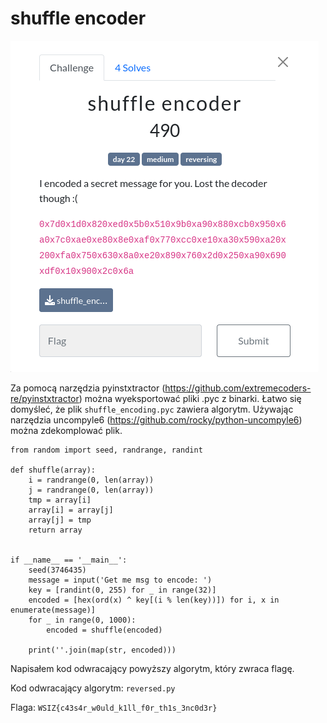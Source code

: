 #  shuffle encoder 
![](9433241fc16267801afff2424bf87c77)

Za pomocą narzędzia pyinstxtractor (https://github.com/extremecoders-re/pyinstxtractor) można wyeksportować pliki .pyc z binarki.
Łatwo się domyśleć, że plik  `shuffle_encoding.pyc` zawiera algorytm.
Używając narzędzia uncompyle6 (https://github.com/rocky/python-uncompyle6) można zdekomplować plik.

```
from random import seed, randrange, randint

def shuffle(array):
    i = randrange(0, len(array))
    j = randrange(0, len(array))
    tmp = array[i]
    array[i] = array[j]
    array[j] = tmp
    return array


if __name__ == '__main__':
    seed(3746435)
    message = input('Get me msg to encode: ')
    key = [randint(0, 255) for _ in range(32)]
    encoded = [hex(ord(x) ^ key[(i % len(key))]) for i, x in enumerate(message)]
    for _ in range(0, 1000):
        encoded = shuffle(encoded)

    print(''.join(map(str, encoded)))
```

Napisałem kod odwracający powyższy algorytm, który zwraca flagę.

Kod odwracający algorytm: `reversed.py`

Flaga: `WSIZ{c43s4r_w0uld_k1ll_f0r_th1s_3nc0d3r}`